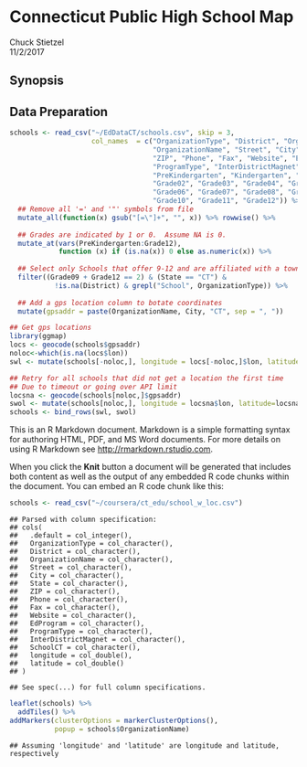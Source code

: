 # Connecticut Public High School Map
Chuck Stietzel  
11/2/2017  



## Synopsis


## Data Preparation



```r
schools <- read_csv("~/EdDataCT/schools.csv", skip = 3, 
                    col_names  = c("OrganizationType", "District", "OrganizationCode",
                                   "OrganizationName", "Street", "City", "State", 
                                   "ZIP", "Phone", "Fax", "Website", "EdProgram",
                                   "ProgramType", "InterDistrictMagnet",
                                   "PreKindergarten", "Kindergarten", "Grade01",
                                   "Grade02", "Grade03", "Grade04", "Grade05",
                                   "Grade06", "Grade07", "Grade08", "Grade09",
                                   "Grade10", "Grade11", "Grade12")) %>% 
  ## Remove all '=' and '"' symbols from file
  mutate_all(function(x) gsub("[=\"]+", "", x)) %>% rowwise() %>%
  
  ## Grades are indicated by 1 or 0.  Assume NA is 0.
  mutate_at(vars(PreKindergarten:Grade12),
            function (x) if (is.na(x)) 0 else as.numeric(x)) %>%
  
  ## Select only Schools that offer 9-12 and are affiliated with a town district
  filter((Grade09 + Grade12 == 2) & (State == "CT") & 
           !is.na(District) & grepl("School", OrganizationType)) %>%
  
  ## Add a gps location column to botate coordinates
  mutate(gpsaddr = paste(OrganizationName, City, "CT", sep = ", "))

## Get gps locations
library(ggmap)
locs <- geocode(schools$gpsaddr)
noloc<-which(is.na(locs$lon))
swl <- mutate(schools[-noloc,], longitude = locs[-noloc,]$lon, latitude = locs[-noloc,]$lat)

## Retry for all schools that did not get a location the first time
## Due to timeout or going over API limit
locsna <- geocode(schools[noloc,]$gpsaddr)
swol <- mutate(schools[noloc,], longitude = locsna$lon, latitude=locsna$lat)
schools <- bind_rows(swl, swol)
```

This is an R Markdown document. Markdown is a simple formatting syntax for authoring HTML, PDF, and MS Word documents. For more details on using R Markdown see <http://rmarkdown.rstudio.com>.

When you click the **Knit** button a document will be generated that includes both content as well as the output of any embedded R code chunks within the document. You can embed an R code chunk like this:


```r
schools <- read_csv("~/coursera/ct_edu/school_w_loc.csv")
```

```
## Parsed with column specification:
## cols(
##   .default = col_integer(),
##   OrganizationType = col_character(),
##   District = col_character(),
##   OrganizationName = col_character(),
##   Street = col_character(),
##   City = col_character(),
##   State = col_character(),
##   ZIP = col_character(),
##   Phone = col_character(),
##   Fax = col_character(),
##   Website = col_character(),
##   EdProgram = col_character(),
##   ProgramType = col_character(),
##   InterDistrictMagnet = col_character(),
##   SchoolCT = col_character(),
##   longitude = col_double(),
##   latitude = col_double()
## )
```

```
## See spec(...) for full column specifications.
```

```r
leaflet(schools) %>% 
  addTiles() %>%
addMarkers(clusterOptions = markerClusterOptions(),
           popup = schools$OrganizationName)
```

```
## Assuming 'longitude' and 'latitude' are longitude and latitude, respectively
```

<!--html_preserve--><div id="htmlwidget-2b2ee2fadd4ad60e805e" style="width:672px;height:480px;" class="leaflet html-widget"></div>
<script type="application/json" data-for="htmlwidget-2b2ee2fadd4ad60e805e">{"x":{"options":{"crs":{"crsClass":"L.CRS.EPSG3857","code":null,"proj4def":null,"projectedBounds":null,"options":{}}},"calls":[{"method":"addTiles","args":["//{s}.tile.openstreetmap.org/{z}/{x}/{y}.png",null,null,{"minZoom":0,"maxZoom":18,"maxNativeZoom":null,"tileSize":256,"subdomains":"abc","errorTileUrl":"","tms":false,"continuousWorld":false,"noWrap":false,"zoomOffset":0,"zoomReverse":false,"opacity":1,"zIndex":null,"unloadInvisibleTiles":null,"updateWhenIdle":null,"detectRetina":false,"reuseTiles":false,"attribution":"&copy; <a href=\"http://openstreetmap.org\">OpenStreetMap<\/a> contributors, <a href=\"http://creativecommons.org/licenses/by-sa/2.0/\">CC-BY-SA<\/a>"}]},{"method":"addMarkers","args":[[41.7839665,41.2934662,41.3268268,41.3782134,41.8278753,41.871232,41.2876455,41.22511,41.1732849,41.22511,41.1889732,41.22511,41.1922148,41.6612449,41.6859286,41.4785235,41.8263299,41.7726195,41.895294,41.6843968,41.7510704,41.9480544,41.4901527,41.5768416,41.3381619,41.6864745,41.3420336,41.340947,41.3345319,41.81902,41.4136865,41.0621121,41.5495998,41.811456,41.2496685,41.5282037,41.575529,41.782122,41.6149599,41.4014741,41.4164699,41.0856753,41.3336597,41.9329394,41.493033,41.5824021,41.7547461,41.7560911,41.329034,41.3693373,41.9011308,41.9096994,41.313801,41.9786588,41.9294257,41.1495,41.186856,41.7015655,41.959961,41.0397676,41.5953532,41.3403414,41.3131182,41.367806,41.7478466,41.7726195,41.7731556,41.8002885,41.7748311,41.7613718,41.7650322,41.7650343,41.7652258,41.767257,41.7979146,41.7547741,41.7404581,41.7527771,41.7964781,41.3234617,41.7914702,41.8599411,41.74963,41.3374157,41.6224764,41.43796,41.7423231,41.2928204,41.7815756,41.5340038,41.576121,41.2192589,41.3489066,41.4573862,41.4917655,41.6499035,41.1286974,41.461007,41.3054918,41.3974636,41.2902012,41.3222521,41.3011808,41.312946,41.2817948,41.3245699,41.357904,41.3591203,41.7008554,41.4099636,41.3359304,41.3732322,41.4395732,41.0856093,41.0856093,41.1222631,41.1388873,41.2886268,41.3829347,41.7121151,41.6659273,41.6800602,41.6883192,41.9221427,41.9370764,41.3705524,41.3575551,41.7280262,41.9133932,41.6644022,41.2996665,41.7800978,41.7511213,41.4768822,41.5583302,41.5025524,41.4255144,41.464471,41.3185646,41.8028078,41.3250965,41.6700447,41.3851768,41.3200857,41.8707908,41.9800513,41.8421829,41.6166563,41.9754116,41.0593697,41.0620338,41.0846373,41.0916671,41.1969273,41.9807467,41.184048,41.9306359,41.977303,41.8717929,41.8161548,41.2645256,41.8569939,41.437635,41.4854566,41.5458635,41.5458901,41.5547227,41.5575389,41.604199,41.3416973,41.5949005,41.7361993,41.7943418,41.2984594,41.210428,41.1544307,41.7074175,41.2104705,41.723156,41.9213507,41.8443326,41.6070419,41.7834386,41.6215191,41.7593454,41.7604488,41.1889243,41.1638784,41.8707894,41.3003244,41.7416983,41.2005807,41.5291331,41.781937,41.7198896,41.7542869,41.7122098,41.825226,41.7510611,41.5777321,41.7502171,41.5318068,41.203944,41.301877,41.3056536,41.5270263,41.536985,41.7276524,41.5807761,41.6017389,41.3665767,41.2248721,41.6583116,41.2594427,41.951017],[-72.6973441,-72.9478799,-73.0656051,-73.3938593,-72.7260467,-72.7365741,-72.8014264,-73.1848239,-73.2071821,-73.1848239,-73.2054877,-73.1848239,-73.1668237,-72.9607174,-72.9220947,-73.3910219,-72.9166189,-72.6756774,-72.6530267,-72.8101891,-72.6838407,-72.5999146,-72.9070268,-72.3022522,-72.959558,-72.8056092,-72.9420807,-72.0169418,-73.063952,-71.894179,-73.4544617,-73.5477359,-72.0778441,-73.111748,-73.0464059,-72.6745955,-73.066431,-72.3121622,-72.6600495,-73.4413943,-73.4703176,-73.4911221,-73.0979851,-72.7280786,-72.4434614,-72.5127816,-72.6049089,-72.5954078,-72.83221,-72.2127308,-72.6116366,-72.4619707,-72.9033373,-72.5965511,-73.0757866,-73.263421,-73.234124,-72.5936241,-72.7926687,-73.6122393,-71.981407,-72.0129565,-72.7122669,-72.9223406,-72.672916,-72.6756774,-72.7014245,-72.7084163,-72.6819128,-72.5605992,-72.7010581,-72.7012709,-72.7010105,-72.6781972,-72.6699439,-72.6648944,-72.6351421,-72.660141,-72.7096237,-72.9261373,-72.6975367,-71.8732905,-72.6435964,-72.0717215,-72.2391093,-71.9952506,-73.2067537,-72.6193037,-72.51734,-72.8267207,-72.6788279,-73.0128241,-73.1942808,-72.1637177,-73.0719153,-72.7780388,-73.4895453,-73.5076093,-72.929631,-72.8369562,-72.9661733,-72.9394501,-72.9188338,-72.918814,-72.9285531,-72.9083016,-72.1069792,-72.1204912,-72.7357328,-73.2711026,-72.8003763,-72.8633704,-71.8858121,-73.4331532,-73.4331531,-73.389911,-73.4254035,-72.3969355,-73.1380897,-72.2148486,-72.858029,-73.0096944,-73.0342453,-71.9169209,-73.3623039,-72.4476591,-73.0077248,-73.2252195,-73.0471688,-72.3647604,-73.3390684,-72.9876048,-72.1053861,-72.6692571,-73.1897652,-73.1610296,-73.0825742,-72.5615717,-72.3250615,-72.2443372,-73.5277591,-72.6472796,-73.0986607,-73.1181234,-72.8215864,-72.4614876,-72.5544389,-72.8615408,-72.3070857,-73.5364836,-73.5317945,-73.546395,-73.5647645,-73.132864,-72.6927204,-73.1842439,-73.07244,-71.897964,-72.3396133,-73.1108784,-73.1928208,-72.4799723,-72.8184949,-72.8359585,-72.9728745,-73.0572223,-73.0388674,-73.0203011,-73.0265679,-72.1290064,-73.1014924,-72.7515446,-72.7510632,-72.4538044,-73.3780535,-73.328314,-72.6711394,-73.4330463,-72.2147817,-72.6430531,-72.6551022,-72.9795493,-72.8621958,-72.7527695,-72.6813585,-72.4216536,-73.1848355,-73.1957338,-72.7266739,-72.5325564,-72.7057918,-73.1634847,-72.83092,-72.5615473,-72.2203153,-72.6061475,-72.2161144,-71.889948,-72.8683481,-71.8977107,-72.6867744,-72.7728953,-73.0888519,-72.9222607,-72.9407046,-73.4247323,-72.082522,-71.9063661,-72.6226304,-73.3059186,-71.8605895,-73.1392684,-73.0958473,-72.9586057,-71.975534],null,null,null,{"clickable":true,"draggable":false,"keyboard":true,"title":"","alt":"","zIndexOffset":0,"opacity":1,"riseOnHover":false,"riseOffset":250},["Achievement First Hartford Academy Inc.","Amistad Academy","Ansonia High School","Bethel High School","Bloomfield High School","Global Experience Magnet School","Branford High School","Aerospace/Hydrospace, Engineering and Physical Sciences HS at the Fairchild-Wheeler Magnet Campus","Bassick High School","Biotechnology, Research and Zoological Studies HS at the Fairchild-Wheeler Magnet Campus","Central High School","Information Technology and Software Engineering High School at the Fairchild-Wheeler Magnet Campus","Warren Harding High School","Bristol Central High School","Bristol Eastern High School","Brookfield High School","Canton High School","Capital Preparatory Harbor School Inc.","Academy of Aerospace and Engineering","Academy of Science and Innovation","Greater Hartford Academy of  the Arts High School - Full Time","Public Safety Academy","Cheshire High School","Bacon Academy","Common Ground High School","E. C. Goodwin Technical High School","Eli Whitney Technical High School","Ella T. Grasso Technical High School","Emmett O'Brien Technical High School","H. H. Ellis Technical High School","Henry Abbott Technical High School","J. M. Wright Technical High School","Norwich Technical High School","Oliver Wolcott Technical High School","Platt Technical High School","Vinal Technical High School","W. F. Kaynor Technical High School","Coventry High School","Cromwell High School","Alternative Center For Excellence","Danbury High School","Darien High School","Derby High School","East Granby High School","Nathan Hale-Ray High School","East Hampton High School","East Hartford High School","Stevens Alternate High School","East Haven High School","East Lyme High School","East Windsor High School","Ellington High School","Elm City College Preparatory School","Enfield High School","Explorations","Fairfield Ludlowe High School","Fairfield Warde High School","Glastonbury High School","Granby Memorial High School","Greenwich High School","Griswold High School","Robert E. Fitch High School","Guilford High School","Hamden High School","Bulkeley High School","Capital Preparatory Magnet School","Classical Magnet School","Culinary Arts Academy at Weaver High School","Global Communications Academy","Great Path Academy at MCC","HPHS Engineering and Green Technology Academy","HPHS Law and Government Academy","HPHS Nursing and Health Sciences Academy","High School, Inc.","Journalism and Media Academy","Kinsella Magnet School of Performing Arts","Pathways Academy of Technology and Design","Sport and Medical Sciences Academy","University High School of Science and Engineering","Highville Charter School","Jumoke Academy","Killingly High School","Connecticut River Academy","Marine Science Magnet High School of Southeastern Connecticut","Lyman Memorial High School","Ledyard High School","Litchfield High School","Daniel Hand High School","Manchester High School","Orville H. Platt High School","Middletown High School","Joseph A. Foran High School","Masuk High School","Montville High School","Naugatuck High School","New Britain High School","New Canaan High School","New Fairfield High School","Cooperative High School","Cortlandt V.R. Creed Health and Sport Sciences High School","Engineering - Science University Magnet School","James Hillhouse High School","Metropolitan Business Academy","New Haven Academy","Sound School","Wilbur Cross High School","New London High School","Science and Technology Magnet School of Southeastern Connecticut","Newington High School","Newtown High School","North Branford High School","North Haven High School","Wheeler High School","Brien McMahon High School","Center for Global Studies","Norwalk High School","Norwalk Pathways Academy at Briggs","Old Saybrook Senior High School","Oxford High School","Path Academy","Plainville High School","Plymouth Alternative High School","Terryville High School","Putnam High School","Housatonic Valley Regional High School","Valley Regional High School","Amity Regional High School","Wamogo Regional High School","Northwestern Regional High School","RHAM High School","Joel Barlow High School","Lewis S. Mills High School","Parish Hill High School","Coginchaug Regional High School","Nonnewaug High School","Pomperaug Regional High School","Woodland Regional High School","Haddam-Killingworth High School","Lyme-Old Lyme High School","E. O. Smith High School","Ridgefield High School","Rocky Hill High School","Seymour High School","Shelton High School","Simsbury High School","Somers High School","South Windsor High School","Southington High School","Stafford High School","Stamford Academy","Stamford High School","The Academy of Information Technology","Westhill High School","Stratford High School","Suffield High School","The Bridge Academy","The Gilbert School","Tourtellotte Memorial High School","Tolland High School","Torrington High School","Trumbull High School","Rockville High School","Lyman Hall High School","Mark T. Sheehan High School","Crosby High School","John F. Kennedy High School","Waterbury Arts Magnet School (High)","Waterbury Career Academy","Wilby High School","Waterford High School","Watertown High School","Conard High School","Hall High School","Westbrook High School","Weston High School","Staples High School","Wethersfield High School","Wilton High School","Windham High School","Windsor Locks High School","Windsor High School","Wolcott High School","Avon High School","Berlin High School","Learning Academy at Bloomfield","Bolton High School","Achievement First Bridgeport Academy","Bridgeport Military Academy","Metropolitan Learning Center for Global and International Studies","The Morgan School","A. I. Prince Technical High School","Bullard-Havens Technical High School","H. C. Wilcox Technical High School","Howell Cheney Technical High School","Windham Technical High School","Connecticut IB Academy","Arts at the Capitol Theater Magnet School (ACT)","Quinebaug Middle College","Farmington High School","Griswold Alternative School","Hartford Magnet Trinity College Academy","Francis T. Maloney High School","Jonathan Law High School","High School In The Community","Hill Regional Career High School","New Milford High School","Norwich Free Academy","Plainfield High School","Portland High School","Shepaug Valley School","Stonington High School","Bunnell High School","Thomaston High School","West Haven High School","Woodstock Academy"],null,{"showCoverageOnHover":true,"zoomToBoundsOnClick":true,"spiderfyOnMaxZoom":true,"removeOutsideVisibleBounds":true,"spiderLegPolylineOptions":{"weight":1.5,"color":"#222","opacity":0.5},"freezeAtZoom":false},null,null,null,null]}],"limits":{"lat":[41.0397676,41.9807467],"lng":[-73.6122393,-71.8605895]}},"evals":[],"jsHooks":[]}</script><!--/html_preserve-->

